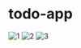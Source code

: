 # todo-app
![1](https://user-images.githubusercontent.com/91633329/220388845-a62b1710-b697-4fda-b0fc-277551219e42.jpg)
![2](https://user-images.githubusercontent.com/91633329/220388857-33859f94-adff-4969-bab3-dd0362a2e78c.jpg)
![3](https://user-images.githubusercontent.com/91633329/220388866-c2239125-b8e4-42ca-861f-96a59dfe6ea9.jpg)
